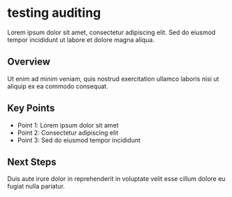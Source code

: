 # testing auditing

Lorem ipsum dolor sit amet, consectetur adipiscing elit. Sed do eiusmod tempor incididunt ut labore et dolore magna aliqua.

## Overview

Ut enim ad minim veniam, quis nostrud exercitation ullamco laboris nisi ut aliquip ex ea commodo consequat.

## Key Points

- Point 1: Lorem ipsum dolor sit amet
- Point 2: Consectetur adipiscing elit
- Point 3: Sed do eiusmod tempor incididunt

## Next Steps

Duis aute irure dolor in reprehenderit in voluptate velit esse cillum dolore eu fugiat nulla pariatur.
